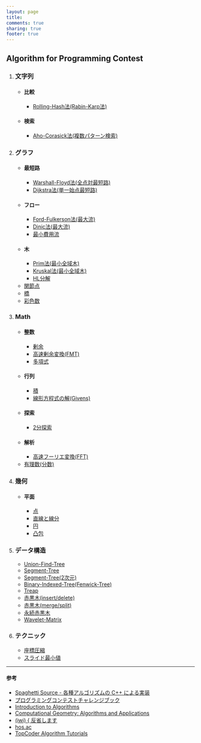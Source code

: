 ```yaml
---
layout: page
title:
comments: true
sharing: true
footer: true
---
```


## Algorithm for Programming Contest  

1. ### 文字列
   * #### 比較
        - [Rolling-Hash法(Rabin-Karp法)](/algorithm/rolling-hash.html)
   * #### 検索
        - [Aho-Corasick法(複数パターン検索)](/algorithm/aho-corasick.html)
2. ### グラフ
   * #### 最短路
        - [Warshall-Floyd法(全点対最短路)](/algorithm/warshall-floyd.html)
        - [Dijkstra法(単一始点最短路)](/algorithm/dijkstra.html)
   * #### フロー  
        - [Ford-Fulkerson法(最大流)](/algorithm/ford-fulkerson.html)
        - [Dinic法(最大流)](/algorithm/dinic.html)
        - [最小費用流](/algorithm/min-cost-flow.html)
   * #### 木
        - [Prim法(最小全域木)](/algorithm/prim.html)
        - [Kruskal法(最小全域木)](/algorithm/kruskal.html)
        - [HL分解](/algorithm/hl-decomposition.html)
   * [関節点](/algorithm/articulation-point.html)
   * [橋](/algorithm/bridge.html)
   * [彩色数](/algorithm/graph-coloring.html)
3. ### Math  
   * #### 整数
        - [剰余](/algorithm/mint.html)
        - [高速剰余変換(FMT)](/algorithm/fmt.html)
        - [多項式](/algorithm/poly.html)
   * #### 行列
        - [積](/algorithm/matrix.html)
        - [線形方程式の解(Givens)](/algorithm/givens.html)
   * #### 探索
        - [2分探索](/algorithm/binary-search.html)
   * #### 解析
        - [高速フーリエ変換(FFT)](/algorithm/fft.html)
   * [有理数(分数)](/algorithm/fraction.html)
4. ### 幾何
   * #### 平面
        - [点](/algorithm/2d-point.html)
        - [直線と線分](/algorithm/2d-line.html)
        - [円](/algorithm/2d-circle.html)
        - [凸包](/algorithm/2d-convex-hull.html)
5. ### データ構造
   * [Union-Find-Tree](/algorithm/union-find.html)
   * [Segment-Tree](/algorithm/segment-tree.html)
   * [Segment-Tree(2次元)](/algorithm/2d-segment-tree.html)
   * [Binary-Indexed-Tree(Fenwick-Tree)](/algorithm/binary-indexed-tree.html)
   * [Treap](/algorithm/treap.html)
   * [赤黒木(insert/delete)](/algorithm/rbtree.html)
   * [赤黒木(merge/split)](/algorithm/rbtree_merge.html)
   * [永続赤黒木](/algorithm/prbtree.html)
   * [Wavelet-Matrix](/algorithm/wavelet.html)
6. ### テクニック
   * [座標圧縮](/algorithm/compress.html)
   * [スライド最小値](/algorithm/slide-minimum.html)

*****

#### 参考

* [Spaghetti Source - 各種アルゴリズムの C++ による実装](http://www.prefield.com/algorithm/)
* [プログラミングコンテストチャレンジブック](http://d.hatena.ne.jp/iwiwi/20100828/1282999338)
* [Introduction to Algorithms](http://mitpress.mit.edu/books/introduction-algorithms)
* [Computational Geometry: Algorithms and Applications](http://www.springer.com/computer/theoretical+computer+science/book/978-3-540-77973-5)
* [(iwi) { 反省します](http://topcoder.g.hatena.ne.jp/iwiwi/)
* [hos.ac](http://hos.ac/)
* [TopCoder Algorithm Tutorials](http://www.topcoder.com/tc?d1=tutorials&d2=alg_index&module=Static)
